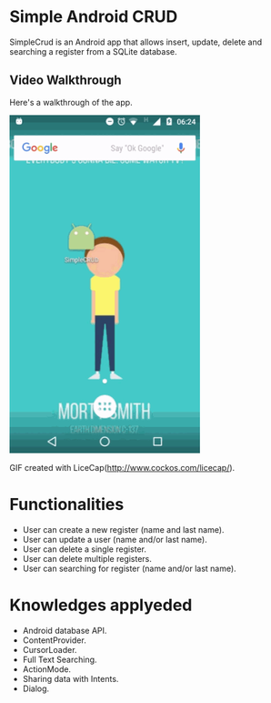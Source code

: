 # Simple Android CRUD

  SimpleCrud is an Android app that allows insert, update, delete and searching a register from a SQLite database.


## Video Walkthrough

 Here's a walkthrough of the app.

<img src='https://github.com/PauloHInocencio/SimpleAndroidCRUD/blob/master/simpleCrudwalkthrough.gif' title='Video Walkthrough' width='' alt='Video Walkthrough' />

 GIF created with LiceCap(http://www.cockos.com/licecap/).

Functionalities
===========

 - User can create a new register (name and last name).
 - User can update a user (name and/or last name).
 - User can delete a single register.
 - User can delete multiple registers.
 - User can searching for register (name and/or last name).	

Knowledges applyeded
===========

* Android database API.
* ContentProvider.
* CursorLoader.
* Full Text Searching.
* ActionMode.
* Sharing data with Intents.
* Dialog.




